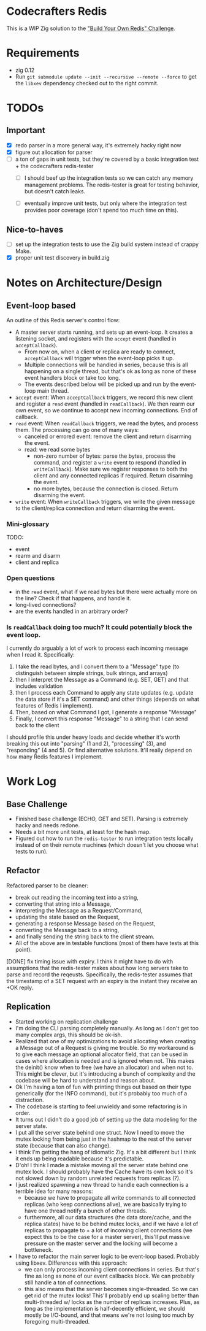 # Codecrafters Redis
This is a WIP Zig solution to the ["Build Your Own Redis" Challenge](https://codecrafters.io/challenges/redis).

# Requirements

- zig 0.12
- Run `git submodule update --init --recursive --remote --force` to get the `libxev` dependency checked out to the right commit.

# TODOs

## Important
- [x] redo parser in a more general way, it's extremely hacky right now
- [x] figure out allocation for parser
- [ ] a ton of gaps in unit tests, but they're covered by a basic integration test + the codecrafters redis-tester
  - [ ] I should beef up the integration tests so we can catch any memory management problems. The redis-tester is great for testing behavior, but doesn't catch leaks.
  - [ ] eventually improve unit tests, but only where the integration test provides poor coverage (don't spend too much time on this).


## Nice-to-haves
- [ ] set up the integration tests to use the Zig build system instead of crappy Make.
- [x] proper unit test discovery in build.zig

# Notes on Architecture/Design

## Event-loop based
An outline of this Redis server's control flow:
- A master server starts running, and sets up an event-loop. It creates a listening socket, and registers with the `accept` event (handled in `acceptCallback`).
  - From now on, when a client or replica are ready to connect, `acceptCallback` will trigger when the event-loop picks it up.
  - Multiple connections will be handled in series, because this is all happening on a single thread, but that's ok as long as none of these event handlers block or take too long.
  - The events described below will be picked up and run by the event-loop main thread.
- `accept` event: When `acceptCallback` triggers, we record this new client and register a `read` event (handled in `readCallback`). We then rearm our own event, so we continue to accept new incoming connections. End of callback.
- `read` event: When `readCallback` triggers, we read the bytes, and process them. The processing can go one of many ways:
  - canceled or errored event: remove the client and return disarming the event.
  - read: we read some bytes
    - non-zero number of bytes: parse the bytes, process the command, and register a `write` event to respond (handled in `writeCallback`). Make sure we register responses to both the client and any connected replicas if required. Return disarming the event.
    - no more bytes, because the connection is closed. Return disarming the event.
- `write` event: When `writeCallback` triggers, we write the given message to the client/replica connection and return disarming the event.

### Mini-glossary
TODO:
- event
- rearm and disarm
- client and replica

### Open questions
- in the `read` event, what if we read bytes but there were actually more on the line? Check if that happens, and handle it.
- long-lived connections?
- are the events handled in an arbitrary order?

### Is `readCallback` doing too much? It could potentially block the event loop.
I currently do arguably a lot of work to process each incoming message when I read it. Specifically:
  1. I take the read bytes, and I convert them to a "Message" type (to distinguish between simple strings, bulk strings, and arrays)
  2. then I interpret the Message as a Command (e.g. SET, GET) and that includes validation
  3. then I process each Command to apply any state updates (e.g. update the data store if it's a SET command) and other things (depends on what features of Redis I implement).
  4. Then, based on what Command I got, I generate a response "Message"
  5. Finally, I convert this response "Message" to a string that I can send back to the client

I should profile this under heavy loads and decide whether it's worth breaking this out into "parsing" (1 and 2), "processing" (3), and "responding" (4 and 5). Or find alternative solutions. It'll really depend on how many Redis features I implement.


# Work Log

## Base Challenge

- Finished base challenge (ECHO, GET and SET). Parsing is extremely hacky and needs redone.
- Needs a bit more unit tests, at least for the hash map.
- Figured out how to run the `redis-tester` to run integration tests locally instead of on their remote machines (which doesn't let you choose what tests to run).

## Refactor

Refactored parser to be cleaner:
- break out reading the incoming text into a string,
- converting that string into a Message,
- interpreting the Message as a Request/Command,
- updating the state based on the Request,
- generating a response Message based on the Request,
- converting the Message back to a string,
- and finally sending the string back to the client stream.
- All of the above are in testable functions (most of them have tests at this point).

[DONE] fix timing issue with expiry. I think it might have to do with assumptions that the redis-tester makes about how long servers take to parse and record the reqeusts. Specifically, the redis-tester assumes that the timestamp of a SET request with an expiry is the instant they receive an +OK reply.

## Replication
- Started working on replication challenge
- I'm doing the CLI parsing completely manually. As long as I don't get too many complex args, this should be ok-ish.
- Realized that one of my optimizations to avoid allocating when creating a Message out of a Request is giving me trouble. So my workaround is to give each message an optional allocator field, that can be used in cases where allocation is needed and is ignored when not. This makes the deinit() know when to free (we have an allocator) and when not to. This might be clever, but it's introducing a bunch of complexity and the codebase will be hard to understand and reason about.
- Ok I'm having a ton of fun with printing things out based on their type generically (for the INFO command), but it's probably too much of a distraction.
- The codebase is starting to feel unwieldy and some refactoring is in order.
- It turns out I didn't do a good job of setting up the data modeling for the server state.
- I put all the server state behind one struct. Now I need to move the mutex locking from being just in the hashmap to the rest of the server state (because that can also change).
- I think I'm getting the hang of idiomatic Zig. It's a bit different but I think it ends up being readable because it's predictable.
- D'oh! I think I made a mistake moving all the server state behind one mutex lock. I should probably have the Cache have its own lock so it's not slowed down by random unrelated requests from replicas (?).
- I just realized spawning a new thread to handle each connection is a terrible idea for many reasons:
  - because we have to propagate all write commands to all connected replicas (who keep connections alive), we are basically trying to have one thread notify a bunch of other threads.
  - furthermore, all our data structures (the data store/cache, and the replica states) have to be behind mutex locks, and if we have a lot of replicas to propagate to + a lot of incoming client connections (we expect this to be the case for a master server), this'll put massive pressure on the master server and the locking will become a bottleneck.
- I have to refactor the main server logic to be event-loop based. Probably using libxev. Differences with this approach:
  - we can only process incoming client connections in series. But that's fine as long as none of our event callbacks block. We can probably still handle a ton of connections.
  - this also means that the server becomes single-threaded. So we can get rid of the mutex locks! This'll probably end up scaling better than multi-threaded w/ locks as the number of replicas increases. Plus, as long as the implementation is half-decently efficient, we should mostly be I/O-bound, and that means we're not losing too much by foregoing multi-threaded.